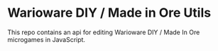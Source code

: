 # Warioware DIY / Made in Ore Utils

This repo contains an api for editing Warioware DIY / Made In Ore microgames in JavaScript.

